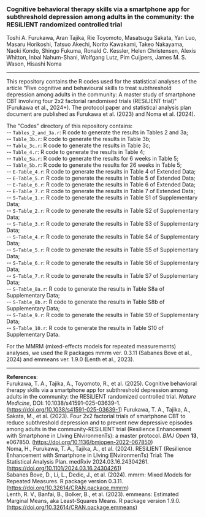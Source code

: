 ### Cognitive behavioral therapy skills via a smartphone app for subthreshold depression among adults in the community: the RESiLIENT randomized controlled trial

Toshi A. Furukawa, Aran Tajika, Rie Toyomoto, Masatsugu Sakata, Yan Luo, Masaru Horikoshi, Tatsuo Akechi, Norito Kawakami, Takeo Nakayama, Naoki Kondo, Shingo Fukuma,
Ronald C. Kessler, Helen Christensen, Alexis Whitton, Inbal Nahum-Shani, Wolfgang Lutz, Pim Cuijpers, James M. S. Wason, Hisashi Noma

---

This repository contains the R codes used for the statistical analyses of the article "Five cognitive and behavioural skills to treat subthreshold depression among adults in the community: A master study of smartphone CBT involving four 2x2 factorial randomised trials (RESiLIENT trial)" (Furukawa et al., 2024+). The protocol paper and statistical analysis plan document are published as Furukawa et al. (2023) and Noma et al. (2024).

The "Codes" directory of this repository contains:  
-- `Tables_2_and_3a.r`: R code to generate the results in Tables 2 and 3a;  
-- `Table_3b.r`: R code to generate the results in Table 3b;  
-- `Table_3c.r`: R code to generate the results in Table 3c;  
-- `Table_4.r`: R code to generate the results in Table 4;  
-- `Table_5a.r`: R code to generate the results for 6 weeks in Table 5;  
-- `Table_5b.r`: R code to generate the results for 26 weeks in Table 5;  
-- `E-Table_4.r`: R code to generate the results in Table 4 of Extended Data;  
-- `E-Table_5.r`: R code to generate the results in Table 5 of Extended Data;  
-- `E-Table_6.r`: R code to generate the results in Table 6 of Extended Data;  
-- `E-Table_7.r`: R code to generate the results in Table 7 of Extended Data;  
-- `S-Table_1.r`: R code to generate the results in Table S1 of Supplementary Data;  
-- `S-Table_2.r`: R code to generate the results in Table S2 of Supplementary Data;  
-- `S-Table_3.r`: R code to generate the results in Table S3 of Supplementary Data;  
-- `S-Table_4.r`: R code to generate the results in Table S4 of Supplementary Data;  
-- `S-Table_5.r`: R code to generate the results in Table S5 of Supplementary Data;  
-- `S-Table_6.r`: R code to generate the results in Table S6 of Supplementary Data;  
-- `S-Table_7.r`: R code to generate the results in Table S7 of Supplementary Data;  
-- `S-Table_8a.r`: R code to generate the results in Table S8a of Supplementary Data;  
-- `S-Table_8b.r`: R code to generate the results in Table S8b of Supplementary Data;  
-- `S-Table_9.r`: R code to generate the results in Table S9 of Supplementary Data;  
-- `S-Table_10.r`: R code to generate the results in Table S10 of Supplementary Data.

For the MMRM (mixed-effects models for repeated measurements) analyses, we used the R packages mmrm ver. 0.3.11 (Sabanes Bove et al., 2024) and emmeans ver. 1.9.0 (Lenth et al., 2023).

---

**References**:  
Furukawa, T. A., Tajika, A., Toyomoto, R., et al. (2025). Cognitive behavioral therapy skills via a smartphone app for subthreshold depression among adults in the community: the RESiLIENT randomized controlled trial. *Nature Medicine*, DOI: 10.1038/s41591-025-03639-1. (https://doi.org/10.1038/s41591-025-03639-1)
Furukawa, T. A., Tajika, A., Sakata, M., et al. (2023). Four 2x2 factorial trials of smartphone CBT to reduce subthreshold depression and to prevent new depressive episodes among adults in the community-RESiLIENT trial (Resilience Enhancement with Smartphone in LIving ENvironmenTs): a master protocol. *BMJ Open* **13**, e067850. (https://doi.org/10.1136/bmjopen-2022-067850)  
Noma, H., Furukawa, T. A., Tajika, A., et al. (2024). RESiLIENT (Resilience Enhancement with Smartphone in LIving ENvironmenTs) Trial: The Statistical Analysis Plan. medRxiv 2024.03.16.24304261. (https://doi.org/10.1101/2024.03.16.24304261)  
Sabanes Bove, D., Li, L., Dedic, J., et al. (2024). mmrm: Mixed Models for Repeated Measures. R package version 0.3.11. (https://doi.org/10.32614/CRAN.package.mmrm)  
Lenth, R. V., Banfai, B., Bolker, B., et al. (2023). emmeans: Estimated Marginal Means, aka Least-Squares Means. R package version 1.9.0. (https://doi.org/10.32614/CRAN.package.emmeans) 
